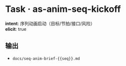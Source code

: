 # Task · as-anim-seq-kickoff

**intent**: 序列动画启动（目标/节拍/接口/风险）  
**elicit**: true

## 输出

- `docs/seq-anim-brief-{{seq}}.md`

